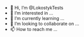 - 👋 Hi, I’m @LokostykTests
- 👀 I’m interested in ...
- 🌱 I’m currently learning ...
- 💞️ I’m looking to collaborate on ...
- 📫 How to reach me ...

<!---
LokostykTests/LokostykTests is a ✨ special ✨ repository because its `README.md` (this file) appears on your GitHub profile.
You can click the Preview link to take a look at your changes.
--->
